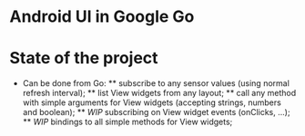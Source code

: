 # Android UI in Google Go

# State of the project

* Can be done from Go:
** subscribe to any sensor values (using normal refresh interval);
** list View widgets from any layout;
** call any method with simple arguments for View widgets (accepting strings,
   numbers and boolean);
** *WIP* subscribing on View widget events (onClicks, ...);
** *WIP* bindings to all simple methods for View widgets;

